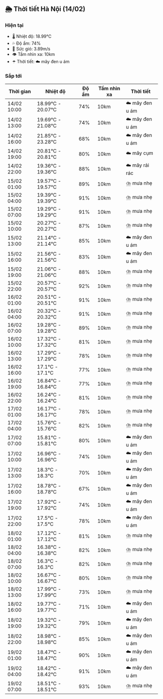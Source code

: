 ## 🌦️ Thời tiết Hà Nội (14/02)

### Hiện tại

- 🌡️ Nhiệt độ: 18.99℃
- 💦 Độ ẩm: 74%
- 💨 Sức gió: 3.89m/s
- 👁️ Tầm nhìn xa: 10km
- ☂️ Thời tiết: ☁️ mây đen u ám

### Sắp tới

| Thời gian | Nhiệt độ | Độ ẩm | Tầm nhìn xa | Thời tiết |
| --- | --- | --- | --- | --- |
| 14/02 10:00 | 18.99℃ - 20.07℃ | 74% | 10km | ☁️ mây đen u ám |
| 14/02 13:00 | 19.69℃ - 21.08℃ | 74% | 10km | ☁️ mây đen u ám |
| 14/02 16:00 | 21.85℃ - 23.28℃ | 68% | 10km | ☁️ mây đen u ám |
| 14/02 19:00 | 20.81℃ - 20.81℃ | 80% | 10km | ☁️ mây cụm |
| 14/02 22:00 | 19.36℃ - 19.36℃ | 88% | 10km | ☁️ mây rải rác |
| 15/02 01:00 | 19.57℃ - 19.57℃ | 89% | 10km | ⛈️ mưa nhẹ |
| 15/02 04:00 | 19.39℃ - 19.39℃ | 91% | 10km | ⛈️ mưa nhẹ |
| 15/02 07:00 | 19.29℃ - 19.29℃ | 91% | 10km | ⛈️ mưa nhẹ |
| 15/02 10:00 | 20.27℃ - 20.27℃ | 87% | 10km | ⛈️ mưa nhẹ |
| 15/02 13:00 | 21.14℃ - 21.14℃ | 85% | 10km | ☁️ mây đen u ám |
| 15/02 16:00 | 21.56℃ - 21.56℃ | 83% | 10km | ☁️ mây đen u ám |
| 15/02 19:00 | 21.06℃ - 21.06℃ | 88% | 10km | ⛈️ mưa nhẹ |
| 15/02 22:00 | 20.57℃ - 20.57℃ | 92% | 10km | ⛈️ mưa nhẹ |
| 16/02 01:00 | 20.51℃ - 20.51℃ | 91% | 10km | ⛈️ mưa nhẹ |
| 16/02 04:00 | 20.32℃ - 20.32℃ | 91% | 10km | ⛈️ mưa nhẹ |
| 16/02 07:00 | 19.28℃ - 19.28℃ | 89% | 10km | ⛈️ mưa nhẹ |
| 16/02 10:00 | 17.32℃ - 17.32℃ | 81% | 10km | ⛈️ mưa nhẹ |
| 16/02 13:00 | 17.29℃ - 17.29℃ | 78% | 10km | ⛈️ mưa nhẹ |
| 16/02 16:00 | 17.1℃ - 17.1℃ | 77% | 10km | ⛈️ mưa nhẹ |
| 16/02 19:00 | 16.84℃ - 16.84℃ | 77% | 10km | ⛈️ mưa nhẹ |
| 16/02 22:00 | 16.24℃ - 16.24℃ | 81% | 10km | ⛈️ mưa nhẹ |
| 17/02 01:00 | 16.17℃ - 16.17℃ | 78% | 10km | ⛈️ mưa nhẹ |
| 17/02 04:00 | 15.76℃ - 15.76℃ | 82% | 10km | ⛈️ mưa nhẹ |
| 17/02 07:00 | 15.81℃ - 15.81℃ | 80% | 10km | ☁️ mây đen u ám |
| 17/02 10:00 | 16.96℃ - 16.96℃ | 74% | 10km | ☁️ mây đen u ám |
| 17/02 13:00 | 18.3℃ - 18.3℃ | 70% | 10km | ☁️ mây đen u ám |
| 17/02 16:00 | 18.78℃ - 18.78℃ | 67% | 10km | ☁️ mây đen u ám |
| 17/02 19:00 | 17.92℃ - 17.92℃ | 74% | 10km | ☁️ mây đen u ám |
| 17/02 22:00 | 17.5℃ - 17.5℃ | 78% | 10km | ☁️ mây đen u ám |
| 18/02 01:00 | 17.12℃ - 17.12℃ | 81% | 10km | ⛈️ mưa nhẹ |
| 18/02 04:00 | 16.38℃ - 16.38℃ | 82% | 10km | ⛈️ mưa nhẹ |
| 18/02 07:00 | 16.3℃ - 16.3℃ | 82% | 10km | ⛈️ mưa nhẹ |
| 18/02 10:00 | 16.67℃ - 16.67℃ | 80% | 10km | ⛈️ mưa nhẹ |
| 18/02 13:00 | 17.99℃ - 17.99℃ | 73% | 10km | ⛈️ mưa nhẹ |
| 18/02 16:00 | 19.77℃ - 19.77℃ | 71% | 10km | ☁️ mây đen u ám |
| 18/02 19:00 | 19.32℃ - 19.32℃ | 79% | 10km | ☁️ mây đen u ám |
| 18/02 22:00 | 18.98℃ - 18.98℃ | 85% | 10km | ☁️ mây đen u ám |
| 19/02 01:00 | 18.47℃ - 18.47℃ | 90% | 10km | ☁️ mây đen u ám |
| 19/02 04:00 | 18.42℃ - 18.42℃ | 91% | 10km | ☁️ mây đen u ám |
| 19/02 07:00 | 18.51℃ - 18.51℃ | 93% | 10km | ⛈️ mưa nhẹ |

